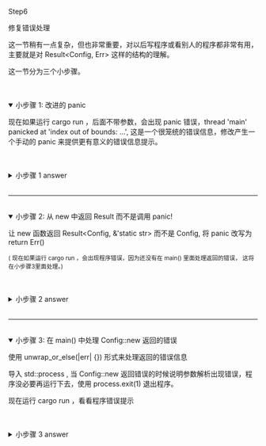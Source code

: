 
Step6

修复错误处理

这一节稍有一点复杂，但也非常重要，对以后写程序或看别人的程序都非常有用，主要就是对 Result<Config, Err> 这样的结构的理解。  

这一节分为三个小步骤。


<br>
<br>
<details open>
    <summary>小步骤 1: 改进的 panic</summary>

现在如果运行 cargo run ，后面不带参数，会出现 panic 错误，thread 'main' panicked at 'index out of bounds: ...', 这是一个很笼统的错误信息，修改产生一个手动的 panic 来提供更有意义的错误信息提示。 

</details>


<br>
<br>
<details>
    <summary>小步骤 1 answer</summary>

```rust, no_run
// --snip--
fn new(args: &[String]) -> Config {
    if args.len() < 3 {
        panic!("not enough arguments");
    }
    // --snip--
```
</details>


<br>
<hr>
<br>
<details open>
    <summary>小步骤 2: 从 new 中返回 Result 而不是调用 panic!</summary>

让 new 函数返回 Result<Config, &'static str> 而不是 Config, 将 panic 改写为 return Err()  

<small> ( 现在如果运行 cargo run ，会出现程序错误，因为还没有在 main() 里面处理返回的错误， 这将在小步骤3里面处理。)  </small>  

</details>


<br>
<br>
<details>
    <summary>小步骤 2 answer</summary>

```rust, no_run
impl Config {
    fn new(args: &[String]) -> Result<Config, &'static str> {
        if args.len() < 3 {
            return Err("not enough arguments");
        }

        let query = args[1].clone();
        let filename = args[2].clone();

        Ok(Config { query, filename })
    }
}
```
</details>



<br>
<hr>
<br>
<details open>
    <summary>小步骤 3: 在 main() 中处理 Config::new 返回的错误</summary>

使用 unwrap_or_else(|err| {}) 形式来处理返回的错误信息  

导入 std::process , 当 Config::new 返回错误的时候说明参数解析出现错误，程序没必要再运行下去，使用 process.exit(1) 退出程序。 

现在运行 cargo run ，看看程序错误提示

</details>


<br>
<br>
<details>
    <summary>小步骤 3 answer</summary>

```rust, no_run
use std::process;

fn main() {
    let args: Vec<String> = env::args().collect();

    let config = Config::new(&args).unwrap_or_else(|err| {
        println!("Problem parsing arguments: {}", err);
        process::exit(1);
    });

    // --snip--
```
</details>